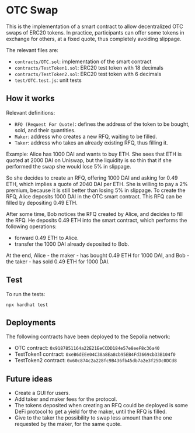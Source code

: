 # OTC Swap

This is the implementation of a smart contract to allow decentralized OTC swaps of ERC20 tokens. In practice, participants can offer some tokens in exchange for others, at a fixed quote, thus completely avoiding slippage.

The relevant files are:

-   `contracts/OTC.sol`: implementation of the smart contract
-   `contracts/TestToken1.sol`: ERC20 test token with 18 decimals
-   `contracts/TestToken2.sol`: ERC20 test token with 6 decimals
-   `test/OTC.test.js`: unit tests

## How it works

Relevant definitions:

-   `RFQ (Request For Quote)`: defines the address of the token to be bought, sold, and their quantities.
-   `Maker`: address who creates a new RFQ, waiting to be filled.
-   `Taker`: address who takes an already existing RFQ, thus filling it.

Example: Alice has 1000 DAI and wants to buy ETH. She sees that ETH is quoted at 2000 DAI on Uniswap, but the liquidity is so thin that if she performed the swap she would lose 5% in slippage.

So she decides to create an RFQ, offering 1000 DAI and asking for 0.49 ETH, which implies a quote of 2040 DAI per ETH. She is willing to pay a 2% premium, because it is still better than losing 5% in slippage. To create the RFQ, Alice deposits 1000 DAI in the OTC smart contract. This RFQ can be filled by depositing 0.49 ETH.

After some time, Bob notices the RFQ created by Alice, and decides to fill the RFQ. He deposits 0.49 ETH into the smart contract, which performs the following operations:

-   forward 0.49 ETH to Alice.
-   transfer the 1000 DAI already deposited to Bob.

At the end, Alice - the maker - has bought 0.49 ETH for 1000 DAI, and Bob - the taker - has sold 0.49 ETH for 1000 DAI.

## Test

To run the tests:

```shell
npx hardhat test
```

## Deployments

The following contracts have been deployed to the Sepolia network:

-   OTC contract: `0x9187851164a22E21EeCCDD184e57e8eeF8c36a40`
-   TestToken1 contract: `0xeB6dEEe04C38a8Ea8cb95EB4Fd3669cb33B104f0`
-   TestToken2 contract: `0x60c874c2a228fc9B436fb45db7a2e3f25Dc0DCd8`

## Future ideas

-   Create a GUI for users.
-   Add taker and maker fees for the protocol.
-   The tokens deposited when creating an RFQ could be deployed is some DeFi protocol to get a yield for the maker, until the RFQ is filled.
-   Give to the taker the possibility to swap less amount than the one requested by the maker, for the same quote.
